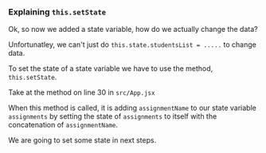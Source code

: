 ### Explaining `this.setState`

Ok, so now we added a state variable, how do we actually change the data?

Unfortunatley, we can't just do `this.state.studentsList = .....` to change data.

To set the state of a state variable we have to use the method, `this.setState`.

Take at the method on line 30 in `src/App.jsx`

When this method is called, it is adding `assignmentName` to our state variable `assignments` by setting the state of `assignments` to itself with the concatenation of `assignmentName`.

We are going to set some state in next steps.
